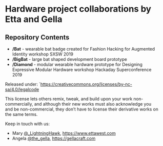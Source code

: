 Hardware project collaborations by Etta and Gella
=================================================================
Repository Contents
-------------------
* **/Bat** - wearable bat badge created for Fashion Hacking for Augmented Identity workshop SXSW 2019 
* **/BigBat** - large bat shaped development board prototype
* **/Diamond** - modular wearable hardware prototype for Designing Expressive Modular Hardware workshop Hackaday Superconference 2019
 
Released under: `https://creativecommons.org/licenses/by-nc-sa/4.0/legalcode

This license lets others remix, tweak, and build upon your work
non-commercially, and although their new works must also 
acknowledge you and be non-commercial, they don’t have to
 license their derivative works on the same terms.

Keep in touch with us:
* Mary [@_LightningHawk](https://twitter.com/_LightningHawk), https://www.ettawest.com
* Angela [@the_gella](https://twitter.com/the_gella), https://gellacraft.com


